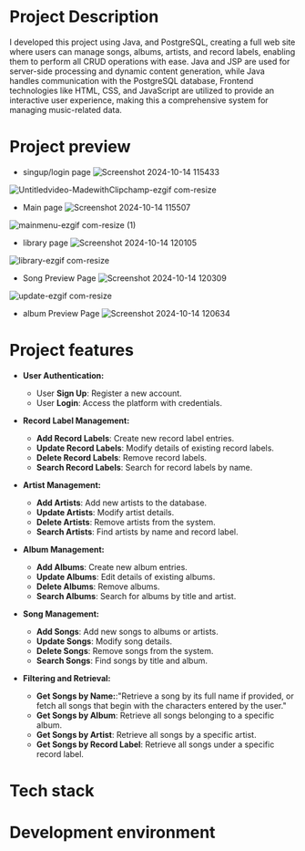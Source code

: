 # Project Description
I developed this project using Java, and PostgreSQL, creating a full web site where users can manage songs, albums, artists, and record labels, enabling them to perform all CRUD operations with ease. Java and JSP are used for server-side processing and dynamic content generation, while Java handles communication with the PostgreSQL database, Frontend technologies like HTML, CSS, and JavaScript are utilized to provide an interactive user experience, making this a comprehensive system for managing music-related data.

# Project preview
- singup/login page
![Screenshot 2024-10-14 115433](https://github.com/user-attachments/assets/38c65bb9-167c-4366-b733-aec071414a5f)

![Untitledvideo-MadewithClipchamp-ezgif com-resize](https://github.com/user-attachments/assets/d3f4f947-f11e-4ab3-96e3-d857ac0cecf5)

- Main page
![Screenshot 2024-10-14 115507](https://github.com/user-attachments/assets/4e30a430-e504-4c7e-a737-ab82c95ec076)

![mainmenu-ezgif com-resize (1)](https://github.com/user-attachments/assets/03aec7ae-dd5e-470a-899c-739baa1e63cd)

- library page
![Screenshot 2024-10-14 120105](https://github.com/user-attachments/assets/7f8c33c2-81ce-409f-8bd5-542384cbf9b7)

![library-ezgif com-resize](https://github.com/user-attachments/assets/2cf7055e-36a6-4c14-a05d-0f01ddda9980)

- Song Preview Page
![Screenshot 2024-10-14 120309](https://github.com/user-attachments/assets/96227553-d7b6-4e64-81ea-4493aa77342b)

![update-ezgif com-resize](https://github.com/user-attachments/assets/f6564aa4-e55b-4fe0-94e4-d3e831a94466)

- album Preview Page
![Screenshot 2024-10-14 120634](https://github.com/user-attachments/assets/e2e32341-26d1-41af-ae9c-145e18d8bb7f)





# Project features
- **User Authentication:**
  - User **Sign Up**: Register a new account.
  - User **Login**: Access the platform with credentials.

- **Record Label Management:**
  - **Add Record Labels**: Create new record label entries.
  - **Update Record Labels**: Modify details of existing record labels.
  - **Delete Record Labels**: Remove record labels.
  - **Search Record Labels**: Search for record labels by name.

- **Artist Management:**
  - **Add Artists**: Add new artists to the database.
  - **Update Artists**: Modify artist details.
  - **Delete Artists**: Remove artists from the system.
  - **Search Artists**: Find artists by name and record label.

- **Album Management:**
  - **Add Albums**: Create new album entries.
  - **Update Albums**: Edit details of existing albums.
  - **Delete Albums**: Remove albums.
  - **Search Albums**: Search for albums by title and artist.

- **Song Management:**
  - **Add Songs**: Add new songs to albums or artists.
  - **Update Songs**: Modify song details.
  - **Delete Songs**: Remove songs from the system.
  - **Search Songs**: Find songs by title and album.

- **Filtering and Retrieval:**
  - **Get Songs by Name:**:"Retrieve a song by its full name if provided, or fetch all songs that begin with the characters entered by the user."
  - **Get Songs by Album**: Retrieve all songs belonging to a specific album.
  - **Get Songs by Artist**: Retrieve all songs by a specific artist.
  - **Get Songs by Record Label**: Retrieve all songs under a specific record label.

# Tech stack
# Development environment
